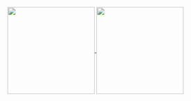 <p align="center">
  <a href="https://github.com/danjosepad/github-readme-stats">
    <img
      height="200px"
      align="center" 
      src="https://github-readme-stats.vercel.app/api?username=danjosepad&show_icons=true&theme=dark&include_all_commits=true&count_private=true"
    />
    <img
      height="200px"
      align="center"
      src="https://github-readme-stats.vercel.app/api/top-langs/?username=danjosepad&layout=compact&bg_color=0d1117&text_color=FFFFFF"
    />
  </a>
</p>
